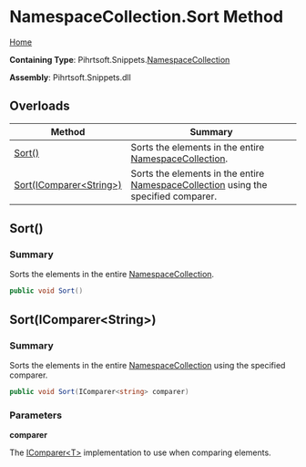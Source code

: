 # NamespaceCollection\.Sort Method

[Home](../../../../README.md)

**Containing Type**: Pihrtsoft\.Snippets\.[NamespaceCollection](../README.md)

**Assembly**: Pihrtsoft\.Snippets\.dll

## Overloads

| Method | Summary |
| ------ | ------- |
| [Sort()](#Pihrtsoft_Snippets_NamespaceCollection_Sort) | Sorts the elements in the entire [NamespaceCollection](../README.md)\. |
| [Sort(IComparer\<String>)](#Pihrtsoft_Snippets_NamespaceCollection_Sort_System_Collections_Generic_IComparer_System_String__) | Sorts the elements in the entire [NamespaceCollection](../README.md) using the specified comparer\. |

## Sort\(\) <a name="Pihrtsoft_Snippets_NamespaceCollection_Sort"></a>

### Summary

Sorts the elements in the entire [NamespaceCollection](../README.md)\.

```csharp
public void Sort()
```

## Sort\(IComparer\<String>\) <a name="Pihrtsoft_Snippets_NamespaceCollection_Sort_System_Collections_Generic_IComparer_System_String__"></a>

### Summary

Sorts the elements in the entire [NamespaceCollection](../README.md) using the specified comparer\.

```csharp
public void Sort(IComparer<string> comparer)
```

### Parameters

**comparer**

The [IComparer\<T>](https://docs.microsoft.com/en-us/dotnet/api/system.collections.generic.icomparer-1) implementation to use when comparing elements\.